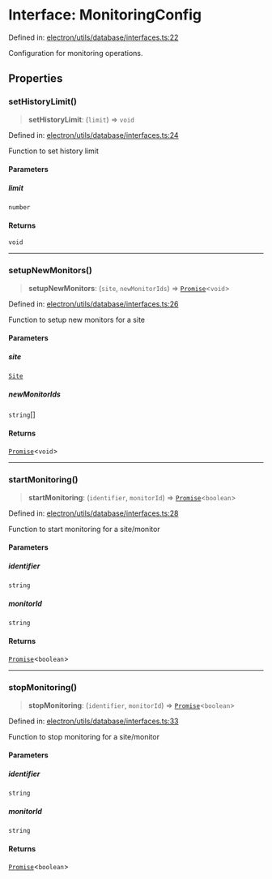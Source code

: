 # Interface: MonitoringConfig

Defined in: [electron/utils/database/interfaces.ts:22](https://github.com/Nick2bad4u/Uptime-Watcher/blob/main/electron/utils/database/interfaces.ts#L22)

Configuration for monitoring operations.

## Properties

### setHistoryLimit()

> **setHistoryLimit**: (`limit`) => `void`

Defined in: [electron/utils/database/interfaces.ts:24](https://github.com/Nick2bad4u/Uptime-Watcher/blob/main/electron/utils/database/interfaces.ts#L24)

Function to set history limit

#### Parameters

##### limit

`number`

#### Returns

`void`

***

### setupNewMonitors()

> **setupNewMonitors**: (`site`, `newMonitorIds`) => [`Promise`](https://developer.mozilla.org/docs/Web/JavaScript/Reference/Global_Objects/Promise)\<`void`\>

Defined in: [electron/utils/database/interfaces.ts:26](https://github.com/Nick2bad4u/Uptime-Watcher/blob/main/electron/utils/database/interfaces.ts#L26)

Function to setup new monitors for a site

#### Parameters

##### site

[`Site`](../../../../../shared/types/interfaces/Site.md)

##### newMonitorIds

`string`[]

#### Returns

[`Promise`](https://developer.mozilla.org/docs/Web/JavaScript/Reference/Global_Objects/Promise)\<`void`\>

***

### startMonitoring()

> **startMonitoring**: (`identifier`, `monitorId`) => [`Promise`](https://developer.mozilla.org/docs/Web/JavaScript/Reference/Global_Objects/Promise)\<`boolean`\>

Defined in: [electron/utils/database/interfaces.ts:28](https://github.com/Nick2bad4u/Uptime-Watcher/blob/main/electron/utils/database/interfaces.ts#L28)

Function to start monitoring for a site/monitor

#### Parameters

##### identifier

`string`

##### monitorId

`string`

#### Returns

[`Promise`](https://developer.mozilla.org/docs/Web/JavaScript/Reference/Global_Objects/Promise)\<`boolean`\>

***

### stopMonitoring()

> **stopMonitoring**: (`identifier`, `monitorId`) => [`Promise`](https://developer.mozilla.org/docs/Web/JavaScript/Reference/Global_Objects/Promise)\<`boolean`\>

Defined in: [electron/utils/database/interfaces.ts:33](https://github.com/Nick2bad4u/Uptime-Watcher/blob/main/electron/utils/database/interfaces.ts#L33)

Function to stop monitoring for a site/monitor

#### Parameters

##### identifier

`string`

##### monitorId

`string`

#### Returns

[`Promise`](https://developer.mozilla.org/docs/Web/JavaScript/Reference/Global_Objects/Promise)\<`boolean`\>
